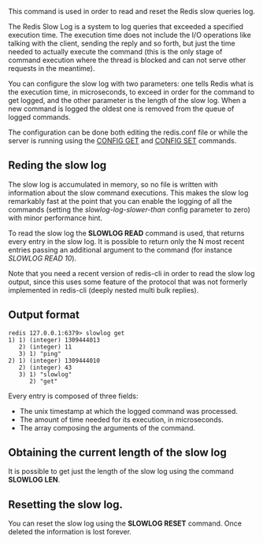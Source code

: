 This command is used in order to read and reset the Redis slow queries log.

The Redis Slow Log is a system to log queries that exceeded a specified
execution time. The execution time does not include the I/O operations
like talking with the client, sending the reply and so forth,
but just the time needed to actually execute the command (this is the only
stage of command execution where the thread is blocked and can not serve
other requests in the meantime).

You can configure the slow log with two parameters: one tells Redis
what is the execution time, in microseconds, to exceed in order for the
command to get logged, and the other parameter is the length of the
slow log. When a new command is logged the oldest one is removed from the
queue of logged commands.

The configuration can be done both editing the redis.conf file or 
while the server is running using
the [CONFIG GET](/commands/config-get) and [CONFIG SET](/commands/config-set)
commands.

## Reding the slow log

The slow log is accumulated in memory, so no file is written with information
about the slow command executions. This makes the slow log remarkably fast
at the point that you can enable the logging of all the commands (setting the
*slowlog-log-slower-than* config parameter to zero) with minor performance
hint.

To read the slow log the **SLOWLOG READ** command is used, that returns every
entry in the slow log. It is possible to return only the N most recent entries
passing an additional argument to the command (for instance *SLOWLOG READ 10*).

Note that you need a recent version of redis-cli in order to read the slow
log output, since this uses some feature of the protocol that was not
formerly implemented in redis-cli (deeply nested multi bulk replies).

## Output format

    redis 127.0.0.1:6379> slowlog get
    1) 1) (integer) 1309444013
       2) (integer) 11
       3) 1) "ping"
    2) 1) (integer) 1309444010
       2) (integer) 43
       3) 1) "slowlog"
          2) "get"

Every entry is composed of three fields:
* The unix timestamp at which the logged command was processed.
* The amount of time needed for its execution, in microseconds.
* The array composing the arguments of the command.

## Obtaining the current length of the slow log

It is possible to get just the length of the slow log using the command **SLOWLOG LEN**.

## Resetting the slow log.

You can reset the slow log using the **SLOWLOG RESET** command.
Once deleted the information is lost forever.
